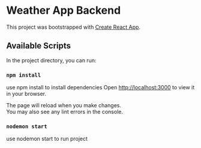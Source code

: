 # Weather App Backend

This project was bootstrapped with [Create React App](https://github.com/facebook/create-react-app).

## Available Scripts

In the project directory, you can run:

### `npm install`

use npm install to install dependencies
Open [http://localhost:3000](http://localhost:3000) to view it in your browser.

The page will reload when you make changes.\
You may also see any lint errors in the console.

### `nodemon start`

use nodemon start to run project